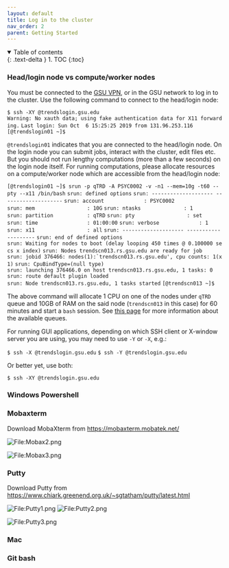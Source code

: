 ```yaml
---
layout: default
title: Log in to the cluster
nav_order: 2
parent: Getting Started
---
```

<details open markdown="block">
  <summary>
    Table of contents
  </summary>
  {: .text-delta }
1. TOC
{:toc}
</details>

### Head/login node vs compute/worker nodes

You must be connected to the [GSU VPN](Configure_VPN), or in
the GSU network to log in to the cluster. Use the following command to
connect to the head/login node:

`$ ssh -XY `<campusID>`@trendslogin.gsu.edu`
`Warning: No xauth data; using fake authentication data for X11 forwarding.`
`Last login: Sun Oct  6 15:25:25 2019 from 131.96.253.116`
`[`<campusID>`@trendslogin01 ~]$`

`@trendslogin01` indicates that you are connected to the head/login
node. On the login node you can submit jobs, interact with the cluster,
edit files etc. But you should not run lengthy computations (more than a
few seconds) on the login node itself. For running computations, please
allocate resources on a compute/worker node which are accessible from
the head/login node:

`[`<campusID>`@trendslogin01 ~]$ srun -p qTRD -A PSYC0002 -v -n1 --mem=10g -t60 --pty --x11 /bin/bash`
`srun: defined options`
`srun: -------------------- --------------------`
`srun: account             : PSYC0002`
`srun: mem                 : 10G`
`srun: ntasks              : 1`
`srun: partition           : qTRD`
`srun: pty                 : set`
`srun: time                : 01:00:00`
`srun: verbose             : 1`
`srun: x11                 : all`
`srun: -------------------- --------------------`
`srun: end of defined options`
`srun: Waiting for nodes to boot (delay looping 450 times @ 0.100000 secs x index)`
`srun: Nodes trendscn013.rs.gsu.edu are ready for job`
`` srun: jobid 376466: nodes(1):`trendscn013.rs.gsu.edu', cpu counts: 1(x1) ``
`srun: CpuBindType=(null type)`
`srun: launching 376466.0 on host trendscn013.rs.gsu.edu, 1 tasks: 0`
`srun: route default plugin loaded`
`srun: Node trendscn013.rs.gsu.edu, 1 tasks started`
`[`<campusID>`@trendscn013 ~]$`

The above command will allocate 1 CPU on one of the nodes under `qTRD`
queue and 10GB of RAM on the said node (`trendscn013` in this case) for
60 minutes and start a `bash` session. See [this
page](Cluster_queue_information) for more information about
the available queues.

For running GUI applications, depending on which SSH client or X-window
server you are using, you may need to use `-Y` or `-X`, e.g.:

`$ ssh -X `<campusID>`@trendslogin.gsu.edu`
`$ ssh -Y `<campusID>`@trendslogin.gsu.edu`

Or better yet, use both:

`$ ssh -XY `<campusID>`@trendslogin.gsu.edu`

### Windows Powershell

### Mobaxterm

Download MobaXterm from <https://mobaxterm.mobatek.net/>

![<File:Mobax2.png>](Mobax2.png "File:Mobax2.png")

![<File:Mobax3.png>](Mobax3.png "File:Mobax3.png")

### Putty

Download Putty from
<https://www.chiark.greenend.org.uk/~sgtatham/putty/latest.html>

![<File:Putty1.png>](Putty1.png "fig:File:Putty1.png")
![<File:Putty2.png>](Putty2.png "fig:File:Putty2.png")

![<File:Putty3.png>](Putty3.png "File:Putty3.png")

### Mac

### Git bash